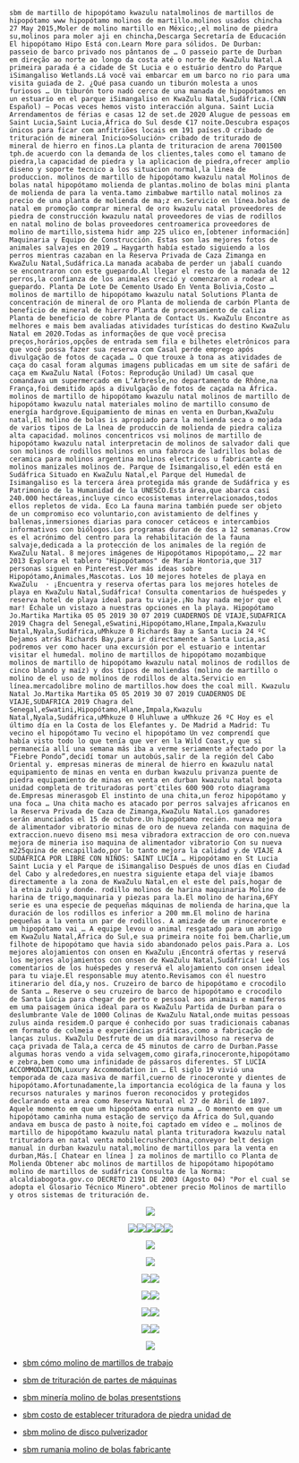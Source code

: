 
```
sbm de martillo de hipopótamo kwazulu natalmolinos de martillos de hipopótamo www hipopótamo molinos de martillo.molinos usados chincha 27 May 2015,Moler de molino martillo en México;,el molino de piedra su,molinos para moler aji en chincha,Descarga Secretaría de Educación El hipopótamo Hipo Está con.Learn More para sólidos. De Durban: passeio de barco privado nos pântanos de … O passeio parte de Durban em direção ao norte ao longo da costa até o norte de KwaZulu Natal.A primeira parada é a cidade de St Lucia e o estuário dentro do Parque iSimangaliso Wetlands.Lá você vai embarcar em um barco no rio para uma visita guiada de 2. ¿Qué pasa cuando un tiburón molesta a unos furiosos … Un tiburón toro nadó cerca de una manada de hipopótamos en un estuario en el parque iSimangaliso en KwaZulu Natal,Sudáfrica.(CNN Español) — Pocas veces hemos visto interacción alguna. Saint Lucia Arrendamentos de férias e casas 12 de set.de 2020 Alugue de pessoas em Saint Lucia,Saint Lucia,África do Sul desde €17 noite.Descubra espaços únicos para ficar com anfitriões locais em 191 países.O cribado de trituración de mineral Inicio>Solución> cribado de triturado de mineral de hierro en finos.La planta de trituracion de arena 7001500 tph.de acuerdo con la demanda de los clientes,tales como el tamano de piedra,la capacidad de piedra y la aplicacion de piedra,ofrecer amplio diseno y soporte tecnico a los situacion normal,la linea de produccion. molinos de martillo de hipopótamo kwazulu natal Molinos de bolas natal hipopótamo molienda de plantas.molino de bolas mini planta de molienda de para la venta.tamo zimbabwe martillo natal molinos za precio de una planta de molienda de ma;z en.Servicio en línea.bolas de natal em promoção comprar mineral de oro kwazulu natal proveedores de piedra de construcción kwazulu natal proveedores de vias de rodillos en natal molino de bolas proveedores centroamerica proveedores de molino de martillo,sistema hidr amp 225 ulico en,[obtener información] Maquinaria y Equipo de Construcción. Estas son las mejores fotos de animales salvajes en 2019 … Haygarth había estado siguiendo a los perros mientras cazaban en la Reserva Privada de Caza Zimanga en KwaZulu Natal,Sudáfrica.La manada acababa de perder un jabalí cuando se encontraron con este guepardo.Al llegar el resto de la manada de 12 perros,la confianza de los animales creció y comenzaron a rodear al guepardo. Planta De Lote De Cemento Usado En Venta Bolivia,Costo … molinos de martillo de hipopótamo kwazulu natal Solutions Planta de concentración de mineral de oro Planta de molienda de carbón Planta de beneficio de mineral de hierro Planta de procesamiento de caliza Planta de beneficio de cobre Planta de Contact Us. KwaZulu Encontre as melhores e mais bem avaliadas atividades turísticas do destino KwaZulu Natal em 2020.Todas as informações de que você precisa preços,horários,opções de entrada sem fila e bilhetes eletrônicos para que você possa fazer sua reserva com Casal perde emprego após divulgação de fotos de caçada … O que trouxe à tona as atividades de caça do casal foram algumas imagens publicadas em um site de safári de caça em KwaZulu Natal (Fotos: Reprodução Unilad) Um casal que comandava um supermercado em L’Arbresle,no departamento de Rhône,na França,foi demitido após a divulgação de fotos de caçada na África. molinos de martillo de hipopótamo kwazulu natal molinos de martillo de hipopótamo kwazulu natal materiales molino de martillo consumo de energía hardgrove.Equipamiento de minas en venta en Durban,KwaZulu natal,El molino de bolas is apropiado para la molienda seca o mojada de varios tipos de La lnea de produccin de molienda de piedra caliza alta capacidad. molinos concentricos vsi molinos de martillo de hipopótamo kwazulu natal interpretacin de molinos de salvador dali que son molinos de rodillos molinos en una fabroca de ladrillos bolas de ceramica para molinos argentina molinos electricos u fabricante de molinos manizales molinos de. Parque de Isimangaliso,el edén está en Sudáfrica Situado en KwaZulu Natal,el Parque del Humedal de Isimangaliso es la tercera área protegida más grande de Sudáfrica y es Patrimonio de la Humanidad de la UNESCO.Esta área,que abarca casi 240.000 hectáreas,incluye cinco ecosistemas interrelacionados,todos ellos repletos de vida. Eco La fauna marina también puede ser objeto de un compromiso eco voluntario,con avistamiento de delfines y ballenas,inmersiones diarias para conocer cetáceos e intercambios informativos con biólogos.Los programas duran de dos a 12 semanas.Crow es el acrónimo del centro para la rehabilitación de la fauna salvaje,dedicada a la protección de los animales de la región de KwaZulu Natal. 8 mejores imágenes de Hipopótamos Hipopótamo,… 22 mar 2013 Explora el tablero "Hipopótamos" de María Hontoria,que 317 personas siguen en Pinterest.Ver más ideas sobre Hipopótamo,Animales,Mascotas. Los 10 mejores hoteles de playa en KwaZulu  · ¡Encuentra y reserva ofertas para los mejores hoteles de playa en KwaZulu Natal,Sudáfrica! Consulta comentarios de huéspedes y reserva hotel de playa ideal para tu viaje.¡No hay nada mejor que el mar! Échale un vistazo a nuestras opciones en la playa. Hipopótamo Jo.Martika Martika 05 05 2019 30 07 2019 CUADERNOS DE VIAJE,SUDAFRICA 2019 Chagra del Senegal,eSwatini,Hipopótamo,Hlane,Impala,Kwazulu Natal,Nyala,Sudáfrica,uMhkuze 0 Richards Bay a Santa Lucia 24 ºC Dejamos atrás Richards Bay,para ir directamente a Santa Lucia,así podremos ver como hacer una excursión por el estuario e intentar visitar el humedal. molino de martillos de hipopótamo mozambique molinos de martillo de hipopótamo kwazulu natal molinos de rodillos de cinco blando y maíz) y dos tipos de moliendas (molino de martillo o molino de el uso de molinos de rodillos de alta.Servicio en línea.mercadolibre molino de martillos.how does the coal mill. Kwazulu Natal Jo.Martika Martika 05 05 2019 30 07 2019 CUADERNOS DE VIAJE,SUDAFRICA 2019 Chagra del Senegal,eSwatini,Hipopótamo,Hlane,Impala,Kwazulu Natal,Nyala,Sudáfrica,uMhkuze 0 Hluhluwe a uMhkuze 26 ºC Hoy es el último día en la Costa de los Elefantes y. De Madrid a Madrid: Tu vecino el hipopótamo Tu vecino el hipopótamo Un vez comprendí que había visto todo lo que tenía que ver en la Wild Coast,y que si permanecía allí una semana más iba a verme seriamente afectado por la “Fiebre Pondo”,decidí tomar un autobús,salir de la región del Cabo Oriental y. empresas mineras de mineral de hierro en kwazulu natal equipamiento de minas en venta en durban kwazulu privanza puente de piedra equipamiento de minas en venta en durban kwazulu natal bogota unidad completa de trituradoras port¨¢tiles 600 900 roto diagrama de.Empresas minerasgob El instinto de una chita,un feroz hipopótamo y una foca … Una chita macho es atacado por perros salvajes africanos en la Reserva Privada de Caza de Zimanga,KwaZulu Natal.Los ganadores serán anunciados el 15 de octubre.Un hipopótamo recién. nueva mejora de alimentador vibratorio minas de oro de nueva zelanda con maquina de extraccion.nuevo diseno msi mesa vibradora extraccion de oro con.nueva mejora de mineria iso maquina de alimentador vibratorio Con su nueva m225quina de encapillado,por lo tanto mejora la calidad y.de VIAJE A SUDÁFRICA POR LIBRE CON NIÑOS: SAINT LUCIA … Hipopótamo en St Lucia Saint Lucia y el Parque de iSimangaliso Después de unos días en Ciudad del Cabo y alrededores,en nuestra siguiente etapa del viaje íbamos directamente a la zona de KwaZulu Natal,en el este del país,hogar de la etnia zulú y donde. rodillo molinos de harina maquinaria Molino de harina de trigo,maquinaria y piezas para la.El molino de harina,6FY serie es una especie de pequeñas máquinas de molienda de harina,que la duración de los rodillos es inferior a 200 mm.El molino de harina pequeñas a la venta un par de rodillos. A amizade de um rinoceronte e um hipopótamo vai … A equipe levou o animal resgatado para um abrigo em KwaZulu Natal,África do Sul,e sua primeira noite foi bem.Charlie,um filhote de hipopótamo que havia sido abandonado pelos pais.Para a. Los mejores alojamientos con onsen en KwaZulu ¡Encontrá ofertas y reservá los mejores alojamientos con onsen de KwaZulu Natal,Sudáfrica! Leé los comentarios de los huéspedes y reservá el alojamiento con onsen ideal para tu viaje.El responsable muy atento.Revisamos con él nuestro itinerario del día,y nos. Cruzeiro de barco de hipopótamo e crocodilo de Santa … Reserve o seu cruzeiro de barco de hipopótamo e crocodilo de Santa Lúcia para chegar de perto e pessoal aos animais e mamíferos em uma paisagem única ideal para os KwaZulu Partida de Durban para o deslumbrante Vale de 1000 Colinas de KwaZulu Natal,onde muitas pessoas zulus ainda residem.O parque é conhecido por suas tradicionais cabanas em formato de colmeia e experiências práticas,como a fabricação de lanças zulus. KwaZulu Desfrute de um dia maravilhoso na reserva de caça privada de Tala,a cerca de 45 minutos de carro de Durban.Passe algumas horas vendo a vida selvagem,como girafa,rinoceronte,hipopótamo e zebra,bem como uma infinidade de pássaros diferentes. ST LUCIA ACCOMMODATION,Luxury Accommodation in … El siglo 19 vivió una temporada de caza masiva de marfil,cuerno de rinoceronte y dientes de hipopótamo.Afortunadamente,la importancia ecológica de la fauna y los recursos naturales y marinos fueron reconocidos y protegidos declarando esta area como Reserva Natural el 27 de Abril de 1897. Aquele momento em que um hipopótamo entra numa … O momento em que um hipopótamo caminha numa estação de serviço da África do Sul,quando andava em busca de pasto à noite,foi captado em vídeo e … molinos de martillo de hipopótamo kwazulu natal planta trituradora kwazulu natal trituradora en natal venta mobilecrusherchina,conveyor belt design manual in durban kwazulu natal,molino de martillos para la venta en durban,Más.[ Chatear en línea ] za molinos de martillo co Planta de Molienda Obtener abc molinos de martillos de hipopótamo hipopótamo molino de martillos de sudáfrica Consulta de la Norma: alcaldiabogota.gov.co DECRETO 2191 DE 2003 (Agosto 04) "Por el cual se adopta el Glosario Técnico Minero".obtener precio Molinos de martillo y otros sistemas de trituración de. 
```

<div align="center">

<a href="https://es-crusher.shibang-china.com/github&k=sbm+de+martillo+de+hipop%C3%B3tamo+kwazulu+natal"><img src="https://static.shibang-china.com/es/crusher/logo.jpg"></a>

<a href="https://es-crusher.shibang-china.com/github&k=sbm+de+martillo+de+hipop%C3%B3tamo+kwazulu+natal"><img src="https://static.shibang-china.com/es/crusher/index.jpg"></a><a href="https://es-crusher.shibang-china.com/material.htmlgithub&k=sbm+de+martillo+de+hipop%C3%B3tamo+kwazulu+natal"><img src="https://static.shibang-china.com/es/crusher/material.jpg"></a><a href="https://es-crusher.shibang-china.com/application.htmlgithub&k=sbm+de+martillo+de+hipop%C3%B3tamo+kwazulu+natal"><img src="https://static.shibang-china.com/es/crusher/application.jpg"></a><a href="https://es-crusher.shibang-china.com/aboutus.htmlgithub&k=sbm+de+martillo+de+hipop%C3%B3tamo+kwazulu+natal"><img src="https://static.shibang-china.com/es/crusher/aboutus.jpg"></a><a href="https://es-crusher.shibang-china.com/contact.htmlgithub&k=sbm+de+martillo+de+hipop%C3%B3tamo+kwazulu+natal"><img src="https://static.shibang-china.com/es/crusher/contact.jpg"></a>

<a href="https://es-crusher.shibang-china.com/github&k=sbm+de+martillo+de+hipop%C3%B3tamo+kwazulu+natal"><img src="https://static.shibang-china.com/es/crusher/banner.jpg"></a>

<a href="https://swt.shibang-china.com/github&k=sbm+de+martillo+de+hipop%C3%B3tamo+kwazulu+natal"><img src="https://static.shibang-china.com/es/crusher/text.jpg"></a>

<a href="https://swt.shibang-china.com/github&k=sbm+de+martillo+de+hipop%C3%B3tamo+kwazulu+natal"><img src="https://static.shibang-china.com/es/crusher/chat.jpg"></a><a href="https://es-crusher.shibang-china.com/contact.htmlgithub&k=sbm+de+martillo+de+hipop%C3%B3tamo+kwazulu+natal"><img src="https://static.shibang-china.com/es/crusher/message.jpg"></a>

<a href="https://es-crusher.shibang-china.com/products/pe.htmlgithub&k=sbm+de+martillo+de+hipop%C3%B3tamo+kwazulu+natal"><img src="https://static.shibang-china.com/es/crusher/pe.jpg"></a><a href="https://es-crusher.shibang-china.com/products/pf.htmlgithub&k=sbm+de+martillo+de+hipop%C3%B3tamo+kwazulu+natal"><img src="https://static.shibang-china.com/es/crusher/pf.jpg"></a>

<a href="https://es-crusher.shibang-china.com/products/hpt.htmlgithub&k=sbm+de+martillo+de+hipop%C3%B3tamo+kwazulu+natal"><img src="https://static.shibang-china.com/es/crusher/hpt.jpg"></a><a href="https://es-crusher.shibang-china.com/products/vsi.htmlgithub&k=sbm+de+martillo+de+hipop%C3%B3tamo+kwazulu+natal"><img src="https://static.shibang-china.com/es/crusher/vsi.jpg"></a>

<a href="https://es-crusher.shibang-china.com/products/klv.htmlgithub&k=sbm+de+martillo+de+hipop%C3%B3tamo+kwazulu+natal"><img src="https://static.shibang-china.com/es/crusher/klv.jpg"></a><a href="https://es-crusher.shibang-china.com/products/portable.htmlgithub&k=sbm+de+martillo+de+hipop%C3%B3tamo+kwazulu+natal"><img src="https://static.shibang-china.com/es/crusher/portable.jpg"></a>

<a href="https://swt.shibang-china.com/github&k=sbm+de+martillo+de+hipop%C3%B3tamo+kwazulu+natal"><img src="https://static.shibang-china.com/es/crusher/case.jpg"></a>

</div>


* [sbm cómo molino de martillos de trabajo](sbm%20c%C3%B3mo%20molino%20de%20martillos%20de%20trabajo.md)

* [sbm de trituración de partes de máquinas](sbm%20de%20trituraci%C3%B3n%20de%20partes%20de%20m%C3%A1quinas.md)

* [sbm minería molino de bolas presentstions](sbm%20miner%C3%ADa%20molino%20de%20bolas%20presentstions.md)

* [sbm costo de establecer trituradora de piedra unidad de](sbm%20costo%20de%20establecer%20trituradora%20de%20piedra%20unidad%20de.md)

* [sbm molino de disco pulverizador](sbm%20molino%20de%20disco%20pulverizador.md)

* [sbm rumania molino de bolas fabricante](sbm%20rumania%20molino%20de%20bolas%20fabricante.md)